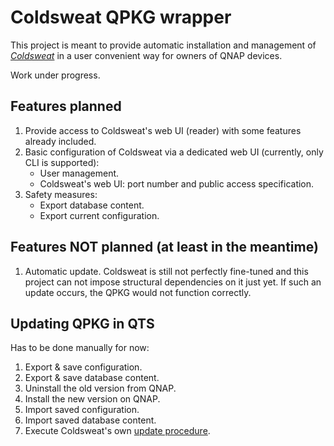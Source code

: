 # Coldsweat QPKG wrapper

This project is meant to provide automatic installation and management of _[Coldsweat](https://github.com/passiomatic/coldsweat)_ in a user convenient way for owners of QNAP devices.

Work under progress.

## Features planned

1. Provide access to Coldsweat's web UI (reader) with some features already included.
3. Basic configuration of Coldsweat via a dedicated web UI (currently, only CLI is supported):
    * User management.
    * Coldsweat's web UI: port number and public access specification.
4. Safety measures:
    * Export database content.
    * Export current configuration.
    
## Features NOT planned (at least in the meantime)

1. Automatic update. Coldsweat is still not perfectly fine-tuned and this project can not impose structural dependencies on it just yet. If such an update occurs, the QPKG would not function correctly.

## Updating QPKG in QTS

Has to be done manually for now:

1. Export & save configuration.
2. Export & save database content.
3. Uninstall the old version from QNAP.
4. Install the new version on QNAP.
5. Import saved configuration.
6. Import saved database content.
7. Execute Coldsweat's own [update procedure](https://github.com/passiomatic/coldsweat#upgrading-from-previous-versions).
